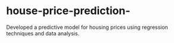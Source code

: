 # house-price-prediction-
Developed a predictive model for housing prices using regression techniques and data analysis.
